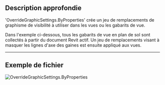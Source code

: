 ## Description approfondie
'OverrideGraphicSettings.ByProperties' crée un jeu de remplacements de graphisme de visibilité à utiliser dans les vues ou les gabarits de vue.

Dans l'exemple ci-dessous, tous les gabarits de vue en plan de sol sont collectés à partir du document Revit actif. Un jeu de remplacements visant à masquer les lignes d'axe des gaines est ensuite appliqué aux vues.
___
## Exemple de fichier

![OverrideGraphicSettings.ByProperties](./Revit.Filter.OverrideGraphicSettings.ByProperties_img.jpg)
